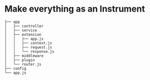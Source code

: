 # Make everything as an Instrument

```
├── app
│   ├── controller
│   ├── service
│   ├── extension
│   │   ├── app.js
│   │   ├── context.js
│   │   ├── request.js
│   │   └── response.js
│   ├── middleware
│   ├── plugin
│   └── router.js
├── config
└── app.js

```